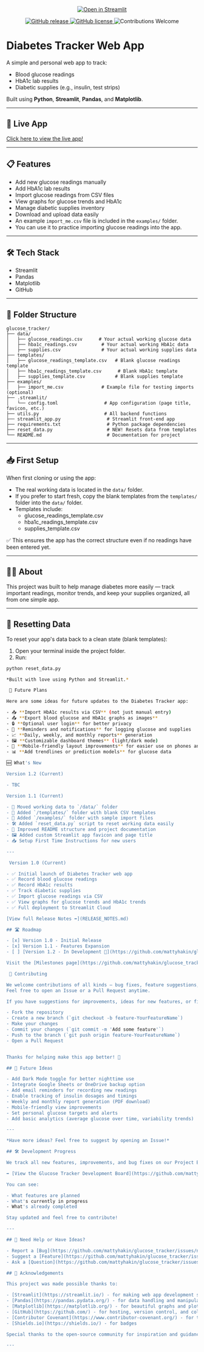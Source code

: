 <p align="center">
  <a href="https://glucosetracker-4nhbmymvcbnhqdgpx79vjn.streamlit.app">
    <img src="https://static.streamlit.io/badges/streamlit_badge_black_white.svg" alt="Open in Streamlit">
  </a>
</p>

<p align="center">
  <a href="https://github.com/mattyhakin/glucose_tracker/releases">
    <img src="https://img.shields.io/github/v/release/mattyhakin/glucose_tracker?include_prereleases&label=release&logo=github&style=flat-square" alt="GitHub release">
  </a>
  <a href="https://github.com/mattyhakin/glucose_tracker/blob/main/LICENSE">
    <img src="https://img.shields.io/github/license/mattyhakin/glucose_tracker?style=flat-square" alt="GitHub license">
  </a>
  <img src="https://img.shields.io/badge/Contributions-Welcome-brightgreen?style=flat-square" alt="Contributions Welcome">
</p>

# Diabetes Tracker Web App

A simple and personal web app to track:

- Blood glucose readings
- HbA1c lab results
- Diabetic supplies (e.g., insulin, test strips)

Built using **Python**, **Streamlit**, **Pandas**, and **Matplotlib**.

---

## 🚀 Live App

[Click here to view the live app!](https://glucosetracker-4nhbmymvcbnhqdgpx79vjn.streamlit.app)

---

## 📋 Features

- Add new glucose readings manually
- Add HbA1c lab results
- Import glucose readings from CSV files
- View graphs for glucose trends and HbA1c
- Manage diabetic supplies inventory
- Download and upload data easily
- An example `import_me.csv` file is included in the `examples/` folder.
- You can use it to practice importing glucose readings into the app.

---

## 🛠 Tech Stack

- Streamlit
- Pandas
- Matplotlib
- GitHub

---

## 📂 Folder Structure
```
glucose_tracker/
├── data/
│   ├── glucose_readings.csv      # Your actual working glucose data
│   ├── hba1c_readings.csv         # Your actual working HbA1c data
│   ├── supplies.csv               # Your actual working supplies data
├── templates/
│   ├── glucose_readings_template.csv   # Blank glucose readings template
│   ├── hba1c_readings_template.csv      # Blank HbA1c template
│   ├── supplies_template.csv           # Blank supplies template
├── examples/
│   ├── import_me.csv              # Example file for testing imports (optional)
├── .streamlit/
│   └── config.toml                 # App configuration (page title, favicon, etc.)
├── utils.py                        # All backend functions
├── streamlit_app.py                 # Streamlit front-end app
├── requirements.txt                 # Python package dependencies
├── reset_data.py                    # NEW! Resets data from templates
└── README.md                        # Documentation for project
```

---

## 📥 First Setup

When first cloning or using the app:

- The real working data is located in the `data/` folder.
- If you prefer to start fresh, copy the blank templates from the `templates/` folder into the `data/` folder.
- Templates include:
  - glucose_readings_template.csv
  - hba1c_readings_template.csv
  - supplies_template.csv

✅ This ensures the app has the correct structure even if no readings have been entered yet.

---

## 👨‍💻 About

This project was built to help manage diabetes more easily — track important readings, monitor trends, and keep your supplies organized, all from one simple app.

---

## 🔄 Resetting Data

To reset your app's data back to a clean state (blank templates):

1. Open your terminal inside the project folder.
2. Run:

```bash
python reset_data.py

*Built with love using Python and Streamlit.*

 🔮 Future Plans

Here are some ideas for future updates to the Diabetes Tracker app:

- 📥 **Import HbA1c results via CSV** (not just manual entry)
- 📤 **Export blood glucose and HbA1c graphs as images**
- 🔒 **Optional user login** for better privacy
- 📅 **Reminders and notifications** for logging glucose and supplies
- 📈 **Daily, weekly, and monthly reports** generation
- 🖼️ **Customizable dashboard themes** (light/dark mode)
- 📱 **Mobile-friendly layout improvements** for easier use on phones and tablets
- 📊 **Add trendlines or prediction models** for glucose data

🆕 What's New

Version 1.2 (Current)

- TBC

Version 1.1 (Current)

- 🎯 Moved working data to `/data/` folder
- 📂 Added `/templates/` folder with blank CSV templates
- 🔄 Added `/examples/` folder with sample import files
- 🛠 Added `reset_data.py` script to reset working data easily
- 🚀 Improved README structure and project documentation
- 🖼️ Added custom Streamlit app favicon and page title
- 📥 Setup First Time Instructions for new users

---

 Version 1.0 (Current)

- ✅ Initial launch of Diabetes Tracker web app
- ✅ Record blood glucose readings
- ✅ Record HbA1c results
- ✅ Track diabetic supplies
- ✅ Import glucose readings via CSV
- ✅ View graphs for glucose trends and HbA1c trends
- ✅ Full deployment to Streamlit Cloud

[View full Release Notes ➡️](RELEASE_NOTES.md)

## 🛣️ Roadmap

- [x] Version 1.0 - Initial Release
- [x] Version 1.1 - Features Expansion
- [ ] [Version 1.2 - In Development 🚧](https://github.com/mattyhakin/glucose_tracker/milestone/1)

Visit the [Milestones page](https://github.com/mattyhakin/glucose_tracker/milestones) to see progress on upcoming features!

 🤝 Contributing

We welcome contributions of all kinds — bug fixes, feature suggestions, ideas!  
Feel free to open an Issue or a Pull Request anytime.

If you have suggestions for improvements, ideas for new features, or find any bugs, please feel free to:

- Fork the repository
- Create a new branch (`git checkout -b feature-YourFeatureName`)
- Make your changes
- Commit your changes (`git commit -m 'Add some feature'`)
- Push to the branch (`git push origin feature-YourFeatureName`)
- Open a Pull Request


Thanks for helping make this app better! 🎯

## 🌟 Future Ideas

- Add Dark Mode toggle for better nighttime use
- Integrate Google Sheets or OneDrive backup option
- Add email reminders for recording new readings
- Enable tracking of insulin dosages and timings
- Weekly and monthly report generation (PDF download)
- Mobile-friendly view improvements
- Set personal glucose targets and alerts
- Add basic analytics (average glucose over time, variability trends)

---

*Have more ideas? Feel free to suggest by opening an Issue!*

## 🛠 Development Progress

We track all new features, improvements, and bug fixes on our Project Board:

➡️ [View the Glucose Tracker Development Board](https://github.com/mattyhakin/glucose_tracker/projects/1)

You can see:

- What features are planned
- What's currently in progress
- What's already completed

Stay updated and feel free to contribute!

---

## 📨 Need Help or Have Ideas?

- Report a [Bug](https://github.com/mattyhakin/glucose_tracker/issues/new?template=bug_report.md)
- Suggest a [Feature](https://github.com/mattyhakin/glucose_tracker/issues/new?template=feature_request.md)
- Ask a [Question](https://github.com/mattyhakin/glucose_tracker/issues/new?template=contact_us.md)

## 🙏 Acknowledgements

This project was made possible thanks to:

- [Streamlit](https://streamlit.io/) - for making web app development simple and powerful
- [Pandas](https://pandas.pydata.org/) - for data handling and manipulation
- [Matplotlib](https://matplotlib.org/) - for beautiful graphs and plots
- [GitHub](https://github.com/) - for hosting, version control, and collaboration tools
- [Contributor Covenant](https://www.contributor-covenant.org/) - for the Code of Conduct template
- [Shields.io](https://shields.io/) - for badges

Special thanks to the open-source community for inspiration and guidance.

---